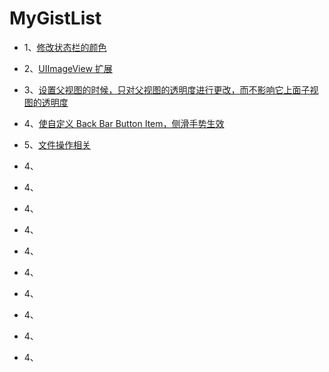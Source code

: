 # MyGistList
* 1、[修改状态栏的颜色](https://gist.github.com/muhlenXi/b134e6ed3e0b1ffe19821a3f3e8bd25e)

* 2、[UIImageView 扩展](https://gist.github.com/muhlenXi/347db49bbe279802323594890e5302b4)

* 3、[设置父视图的时候，只对父视图的透明度进行更改，而不影响它上面子视图的透明度](https://gist.github.com/muhlenXi/8aab0b629e4f102a87b08a70b3ab3ddb)

* 4、[使自定义 Back Bar Button Item，侧滑手势生效](https://gist.github.com/muhlenXi/ade379f929f988af7a6648a3b41a9a04)

* 5、[文件操作相关](https://gist.github.com/muhlenXi/5f91377a843a866808bf4ca758d06864)

* 4、[]()

* 4、[]()

* 4、[]()

* 4、[]()

* 4、[]()

* 4、[]()

* 4、[]()

* 4、[]()

* 4、[]()

* 4、[]()

  ​